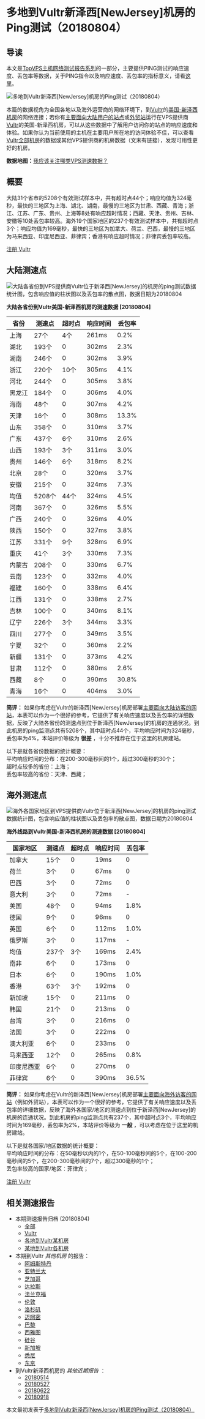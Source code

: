 #  多地到Vultr新泽西[NewJersey]机房的Ping测试（20180804） 

## 导读

本文是[TopVPS主机网络测试报告系列](https://vps123.top/pingtest)的一部分，主要提供PING测试的响应速度、丢包率等数据，关于PING指令以及响应速度、丢包率的指标意义，请看[这里](https://vps123.top/what-is-ping.html)。

![多地到Vultr新泽西\[NewJersey\]机房的Ping测试（20180804）](/images/thumbnails/to_vultr_NewJersey.png)

本篇的数据视角为全国各地以及海外运营商的网络环境下，到[Vultr](https://vps123.top/go/vultr)的[美国-新泽西机房](https://vps123.top/vultr-facilities.html#newjersey)的网络连接；若你有[主要面向大陆用户的站点](https://vps123.top/website-for-mainland-users.html)或[外贸站](https://vps123.top/website-for-internation-trade.html)运行在VPS提供商[Vultr](https://vps123.top/go/vultr)的美国-新泽西机房，可以从这些数据中了解用户访问你的站点的响应速度和体验。如果你认为当前使用的主机在主要用户所在地的访问体验不佳，可以查看[Vultr全部机房](/vultr/isp/china/20180804-vultr-isp-china.md)的数据或其他VPS提供商的机房数据（文末有链接），发现可用性更好的机房。

**数据地图：**[我应该关注哪类VPS测速数据？](https://vps123.top/find-pingtest-data-you-need.html)

## 概要

大陆31个省市的5208个有效测试样本中，共有超时点44个；响应均值为324毫秒，最快的三地区为上海、湖北、湖南，最慢的三地区为甘肃、西藏、青海；浙江、江苏、广东、贵州、上海等8处有响应超时情况；西藏、天津、贵州、吉林、安徽等10处丢包率较高。海外19个国家地区的237个有效测试样本中，共有超时点3个；响应均值为169毫秒，最快的三地区为加拿大、荷兰、巴西，最慢的三地区为马来西亚、印度尼西亚、菲律宾；香港有响应超时情况；菲律宾丢包率较高。

[注册 Vultr](https://vps123.top/go/vultr/_btn1)

## 大陆测速点

![大陆各省份到VPS提供商Vultr位于新泽西\[NewJersey\]的机房的ping测试数据统计图，包含响应值的柱状图以及丢包率的散点图，数据日期为20180804](/images/pingtests/vultr_20180804/plot_idc_vultr_usa-newjersey_20180804_mainland.png)

**大陆各省份到Vultr美国-新泽西机房的测速数据 [20180804]**

省份 | 测速点 | 超时点 | 响应时间 | 丢包率  
---|---|---|---|---  
上海 | 27个 | 4个 | 261ms | 0.2%  
湖北 | 193个 | 0 | 302ms | 2.3%  
湖南 | 246个 | 0 | 302ms | 3.9%  
浙江 | 220个 | 10个 | 305ms | 4.1%  
河北 | 244个 | 0 | 305ms | 3.8%  
黑龙江 | 184个 | 0 | 306ms | 4.0%  
海南 | 48个 | 0 | 307ms | 4.2%  
天津 | 16个 | 0 | 308ms | 13.3%  
山东 | 358个 | 0 | 310ms | 3.7%  
广东 | 437个 | 6个 | 310ms | 2.6%  
山西 | 193个 | 3个 | 311ms | 3.0%  
贵州 | 146个 | 6个 | 318ms | 8.2%  
北京 | 28个 | 0 | 320ms | 3.7%  
安徽 | 215个 | 0 | 324ms | 7.3%  
均值 | 5208个 | 44个 | 324ms | 4.5%  
河南 | 367个 | 0 | 326ms | 5.5%  
广西 | 240个 | 0 | 326ms | 4.0%  
陕西 | 150个 | 0 | 327ms | 3.8%  
江苏 | 331个 | 9个 | 328ms | 6.9%  
重庆 | 41个 | 3个 | 330ms | 7.3%  
内蒙古 | 208个 | 0 | 330ms | 6.7%  
云南 | 123个 | 0 | 332ms | 4.0%  
福建 | 160个 | 0 | 338ms | 6.4%  
江西 | 131个 | 0 | 338ms | 2.7%  
吉林 | 100个 | 0 | 340ms | 8.1%  
辽宁 | 226个 | 3个 | 344ms | 3.3%  
四川 | 277个 | 0 | 349ms | 3.5%  
宁夏 | 32个 | 0 | 360ms | 2.2%  
新疆 | 131个 | 0 | 373ms | 4.2%  
甘肃 | 112个 | 0 | 380ms | 2.6%  
西藏 | 8个 | 0 | 390ms | 30.8%  
青海 | 16个 | 0 | 404ms | 3.0%  
  
**简评：** 如果你考虑在Vultr的新泽西[NewJersey]机房部署[主要面向大陆访客的网站](website-for-mainland-users.html)，本表可以作为一个很好的参考，它提供了有关响应速度以及丢包率的详细数据，反映了大陆各省份的测速点到位于新泽西[NewJersey]的机房的连通状况。到此机房的ping监测点共有5208个，其中超时点44个，平均响应时间为324毫秒，丢包率为4%，本站评价等级为 **很差** ，十分不推荐在位于这里的机房建站。

以下是就各省份数据的统计概要：  
平均响应时间的分布：在200-300毫秒间的1个，超过300毫秒的30个；  
超时点较多的省份：上海；  
丢包率较高的省份：天津、西藏；

## 海外测速点

![海外各国家地区到VPS提供商Vultr位于新泽西\[NewJersey\]的机房的ping测试数据统计图，包含响应值的柱状图以及丢包率的散点图，数据日期为20180804](/images/pingtests/vultr_20180804/plot_idc_vultr_usa-newjersey_20180804_overseas.png)

**海外线路到Vultr美国-新泽西机房的测速数据 [20180804]**

国家地区 | 测速点 | 超时点 | 响应时间 | 丢包率  
---|---|---|---|---  
加拿大 | 15个 | 0 | 19ms | 0  
荷兰 | 3个 | 0 | 67ms | 0  
巴西 | 3个 | 0 | 72ms | 0  
意大利 | 3个 | 0 | 72ms | -  
美国 | 48个 | 0 | 94ms | 1.8%  
德国 | 9个 | 0 | 96ms | 0  
英国 | 6个 | 0 | 112ms | 1.0%  
俄罗斯 | 3个 | 0 | 117ms | -  
均值 | 237个 | 3个 | 169ms | 2.4%  
南非 | 6个 | 0 | 173ms | 0  
日本 | 6个 | 0 | 190ms | 1.0%  
香港 | 63个 | 3个 | 192ms | 0  
新加坡 | 15个 | 0 | 211ms | 0  
韩国 | 21个 | 0 | 213ms | 0  
台湾 | 3个 | 0 | 216ms | 0  
法国 | 3个 | 0 | 222ms | 0  
澳大利亚 | 6个 | 0 | 233ms | 0  
马来西亚 | 12个 | 0 | 265ms | 0.8%  
印度尼西亚 | 6个 | 0 | 270ms | 0  
菲律宾 | 6个 | 0 | 390ms | 36.5%  
  
**简评：** 如果你考虑在Vultr的新泽西[NewJersey]机房部署[主要面向海外访客的网站](https://vps123.top/website-for-internation-trade.html)（例如外贸站），本表可以作为一个很好的参考，它提供了有关响应速度以及丢包率的详细数据，反映了海外各国家/地区的测速点到位于新泽西[NewJersey]的机房的连通状况。到此机房的ping监测点共有237个，其中超时点3个，平均响应时间为169毫秒，丢包率为2%，本站评价等级为 **一般** ，可以考虑在位于这里的机房建站。

以下是就各国家/地区数据的统计概要：  
平均响应时间的分布：在50毫秒以内的1个，在50-100毫秒间的5个，在100-200毫秒间的5个，在200-300毫秒间的7个，超过300毫秒的1个；  
丢包率较高的国家/地区：菲律宾；

[注册 Vultr](https://vps123.top/go/vultr/_btn2)

## 相关测速报告

  * 本期测速报告归档 (20180804) 
    * [全部](https://vps123.top/pingtests/20180804 "本期各VPS提供商全部测速报告")
    * [Vultr](https://vps123.top/pingtests/idc-vultr/20180804 "本期Vultr的全部测速报告")
    * [各地到Vultr某机房](https://vps123.top/pingtests/idc-vultr/isp-global/20180804 "以Vultr某机房为关注对象的视角，横向比较大陆各省份、海外各国家地区")
    * [某地到Vultr各机房](https://vps123.top/pingtests/idc-vultr/facility-all/20180804 "以大陆某省份为关注对象的视角，横向比较Vultr各机房")
  * 本期到Vultr _其他机房_ 的报告： 
    * [阿姆斯特丹](/vultr/idc/amsterdam/20180804-vultr-idc-amsterdam.md "多地到Vultr阿姆斯特丹机房的Ping测试 20180804")
    * [亚特兰大](/vultr/idc/atlanta/20180804-vultr-idc-atlanta.md "多地到Vultr亚特兰大机房的Ping测试 20180804")
    * [芝加哥](/vultr/idc/chicago/20180804-vultr-idc-chicago.md "多地到Vultr芝加哥机房的Ping测试 20180804")
    * [达拉斯](/vultr/idc/dallas/20180804-vultr-idc-dallas.md "多地到Vultr达拉斯机房的Ping测试 20180804")
    * [法兰克福](/vultr/idc/frankfurt/20180804-vultr-idc-frankfurt.md "多地到Vultr法兰克福机房的Ping测试 20180804")
    * [伦敦](/vultr/idc/london/20180804-vultr-idc-london.md "多地到Vultr伦敦机房的Ping测试 20180804")
    * [洛杉矶](/vultr/idc/losangeles/20180804-vultr-idc-losangeles.md "多地到Vultr洛杉矶机房的Ping测试 20180804")
    * [迈阿密](/vultr/idc/miami/20180804-vultr-idc-miami.md "多地到Vultr迈阿密机房的Ping测试 20180804")
    * [巴黎](/vultr/idc/paris/20180804-vultr-idc-paris.md "多地到Vultr巴黎机房的Ping测试 20180804")
    * [西雅图](/vultr/idc/seattle/20180804-vultr-idc-seattle.md "多地到Vultr西雅图机房的Ping测试 20180804")
    * [硅谷](/vultr/idc/siliconvalley/20180804-vultr-idc-siliconvalley.md "多地到Vultr硅谷机房的Ping测试 20180804")
    * [新加坡](/vultr/idc/singapore/20180804-vultr-idc-singapore.md "多地到Vultr新加坡机房的Ping测试 20180804")
    * [悉尼](/vultr/idc/sydney/20180804-vultr-idc-sydney.md "多地到Vultr悉尼机房的Ping测试 20180804")
    * [东京](/vultr/idc/tokyo/20180804-vultr-idc-tokyo.md "多地到Vultr东京机房的Ping测试 20180804")
  * 到Vultr新泽西机房的 _其他近期报告_ ： 
    * [20180514](/vultr/idc/newjersey/20180514-vultr-idc-newjersey.md "多地到Vultr新泽西机房的Ping测试 20180514")
    * [20180527](/vultr/idc/newjersey/20180527-vultr-idc-newjersey.md "多地到Vultr新泽西机房的Ping测试 20180527")
    * [20180622](/vultr/idc/newjersey/20180622-vultr-idc-newjersey.md "多地到Vultr新泽西机房的Ping测试 20180622")
    * [20180918](/vultr/idc/newjersey/20180918-vultr-idc-newjersey.md "多地到Vultr新泽西机房的Ping测试 20180918")



本文最初发表于[多地到Vultr新泽西[NewJersey]机房的Ping测试（20180804）](https://vps123.top/pingtest/20180804-vultr-idc-newjersey.html)
